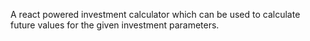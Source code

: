 A react powered investment calculator which can be used to calculate future values for the given investment parameters.
